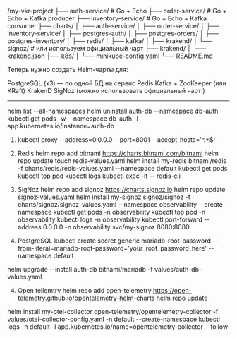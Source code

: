 /my-vkr-project
├── auth-service/               # Go + Echo
├── order-service/              # Go + Echo + Kafka producer
├── inventory-service/          # Go + Echo + Kafka consumer
├── charts/
│   ├── auth-service/
│   ├── order-service/
│   ├── inventory-service/
│   ├── postgres-auth/
│   ├── postgres-orders/
│   ├── postgres-inventory/
│   ├── redis/
│   ├── kafka/
│   ├── krakend/
│   └── signoz/                 # или используем официальный чарт
├── krakend/
│   └── krakend.json
├── k8s/
│   └── minikube-config.yaml
└── README.md


Теперь нужно создать Helm-чарты для:

PostgreSQL (x3) — по одной БД на сервис
Redis
Kafka + ZooKeeper (или KRaft)
KrakenD
SigNoz (можно использовать официальный чарт )

--------------------------------------------------------------------------------
helm list --all-namespaces
helm uninstall auth-db --namespace db-auth
kubectl get pods -w --namespace db-auth -l app.kubernetes.io/instance=auth-db


1. kubectl proxy --address=0.0.0.0 --port=8001 --accept-hosts='^.*$'

2. Redis
helm repo add bitnami https://charts.bitnami.com/bitnami
helm repo update
touch redis-values.yaml
helm install my-redis bitnami/redis -f charts/redis/redis-values.yaml --namespace default
kubectl get pods
kubectl top pod
kubectl logs <redis-pod-name>
kubectl exec -it <redis-pod-name> -- redis-cli

3. SigNoz
helm repo add signoz https://charts.signoz.io
helm repo update
signoz-values.yaml
helm install my-signoz signoz/signoz -f charts/signoz/signoz-values.yaml --namespace observability --create-namespace
kubectl get pods -n observability
kubectl top pod -n observability
kubectl logs -n observability <pod-name>
kubectl port-forward --address 0.0.0.0 -n observability svc/my-signoz 8080:8080

3. PostgreSQL
kubectl create secret generic mariadb-root-password --from-literal=mariadb-root-password='your_root_password_here' --namespace default

helm upgrade --install auth-db bitnami/mariadb -f values/auth-db-values.yaml

4. Open tellemtry
helm repo add open-telemetry https://open-telemetry.github.io/opentelemetry-helm-charts
helm repo update

helm install my-otel-collector open-telemetry/opentelemetry-collector -f values/otel-collector-config.yaml -n default --create-namespace
kubectl logs -n default -l app.kubernetes.io/name=opentelemetry-collector --follow
